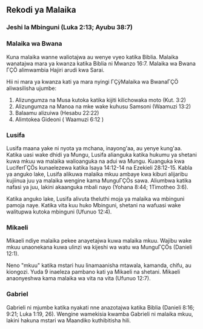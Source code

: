 ﻿## Rekodi ya Malaika

### Jeshi la Mbinguni (Luka 2:13; Ayubu 38:7)

### Malaika wa Bwana

Kuna malaika wanne waliotajwa au wenye vyeo katika Biblia. Malaika wanatajwa mara ya kwanza katika Biblia ni Mwanzo 16:7. Malaika wa Bwana ΓÇÖ alimwambia Hajiri arudi kwa Sarai.


Hii ni mara ya kwanza kati ya mara nyingi ΓÇÿMalaika wa BwanaΓÇÖ aliwasilisha ujumbe:

1. Alizungumza na Musa kutoka katika kijiti kilichowaka moto 
   (Kut. 3:2)
2. Alizungumza na Manoa na mke wake kuhusu Samsoni 
   (Waamuzi 13:2)
3. Balaamu alizuiwa (Hesabu 22:22)
4. Alimtokea Gideoni ( Waamuzi 6:12 )

### Lusifa

Lusifa maana yake ni nyota ya mchana, inayong'aa, au yenye kung'aa. Katika uasi wake dhidi ya Mungu, Lusifa alianguka katika hukumu ya shetani kuwa mkuu wa malaika walioanguka na adui wa Mungu. Kuanguka kwa LuciferΓÇÖs kunaelezewa katika Isaya 14:12-14 na Ezekieli 28:12-15. Kabla ya anguko lake, Lusifa alikuwa malaika mkuu ambaye kwa kiburi alijaribu kujiinua juu ya malaika wengine kama MunguΓÇÖs sawa. Aliumbwa katika nafasi ya juu, lakini akaanguka mbali nayo (Yohana 8:44; 1Timotheo 3:6).


Katika anguko lake, Lusifa alivuta theluthi moja ya malaika wa mbinguni pamoja naye. Katika vita kuu huko Mbinguni, shetani na wafuasi wake walitupwa kutoka mbinguni (Ufunuo 12:4).

### Mikaeli

Mikaeli ndiye malaika pekee anayetajwa kuwa malaika mkuu. Wajibu wake mkuu unaonekana kuwa ulinzi wa kijeshi wa watu wa MunguΓÇÖs (Danieli 12:1).

Neno "mkuu" katika mstari huu linamaanisha mtawala, kamanda, chifu, au kiongozi. Yuda 9 inaeleza pambano kati ya Mikaeli na shetani. Mikaeli anaonyeshwa kama malaika wa vita na vita (Ufunuo 12:7).

### Gabriel

Gabrieli ni mjumbe katika nyakati nne anazotajwa katika Biblia (Danieli 8:16; 9:21; Luka 1:19, 26). Wengine wamekisia kwamba Gabrieli ni malaika mkuu, lakini hakuna mstari wa Maandiko kuthibitisha hili.

 
